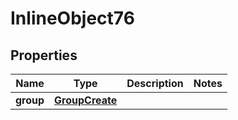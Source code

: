 

# InlineObject76

## Properties

Name | Type | Description | Notes
------------ | ------------- | ------------- | -------------
**group** | [**GroupCreate**](GroupCreate.md) |  | 



